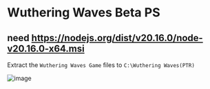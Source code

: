 # Wuthering Waves Beta PS 
need
https://nodejs.org/dist/v20.16.0/node-v20.16.0-x64.msi
----------------------------------------------------
Extract the ```Wuthering Waves Game``` files to ```C:\Wuthering Waves(PTR)```

![image](https://github.com/user-attachments/assets/3a6b8dba-9f11-4d78-9dac-9ad36c87bec0)
